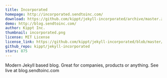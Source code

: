 ```yaml
---
title: Incorporated
homepage: http://incorporated.sendtoinc.com/
download: https://github.com/kippt/jekyll-incorporated/archive/master.zip
demo: http://blog.sendtoinc.com/
author: Kippt Inc.
thumbnail: incorporated.png
license: MIT License
license_link: https://github.com/kippt/jekyll-incorporated/blob/master/LICENSE
github_repo: kippt/jekyll-incorporated
stars: 875
---
```


Modern Jekyll based blog. Great for companies, products or anything.
See live at blog.sendtoinc.com
